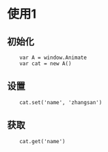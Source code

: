 # 使用1


## 初始化

```
	var A = window.Animate
	var cat = new A()
```

## 设置
```
	cat.set('name', 'zhangsan')
```

## 获取
```
	cat.get('name')
```
